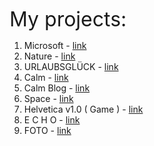 <span style="font-size: 32px"> My projects: </span>

1) Microsoft - <a href="https://mrvalera.github.io/Other-Code/MyProject/index.html"> link </a>
2) Nature - <a href="https://mrvalera.github.io/Other-Code/MyProject4/Project.html"> link </a>
3) URLAUBSGLÜCK - <a href="https://mrvalera.github.io/Other-Code/Project5/index2.html"> link </a>
4) Calm - <a href="https://mrvalera.github.io/Other-Code/Project6/homePage.html"> link </a>
5) Calm Blog - <a href="https://mrvalera.github.io/Other-Code/Project6/blogPage.html"> link </a>
6) Space - <a href="https://mrvalera.github.io/Other-Code/Project%207/index.html"> link </a>
7) Helvetica v1.0 ( Game ) - <a href="https://mrvalera.github.io/Other-Code/ProjectGame/index.html"> link </a>
8) E C H O - <a href="https://mrvalera.github.io/Other-Code/project8/index.html"> link </a>
9) FOTO - <a href="https://mrvalera.github.io/Other-Code/project9/index.html"> link </a>
